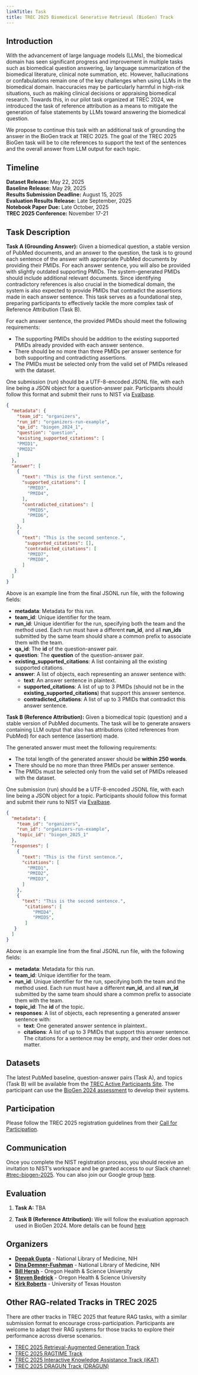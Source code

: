 ```yaml
---
linkTitle: Task
title: TREC 2025 Biomedical Generative Retrieval (BioGen) Track
---
```


## Introduction
With the advancement of large language models (LLMs), the biomedical domain has seen significant progress and improvement in multiple tasks such as biomedical question answering, lay language summarization of the biomedical literature, clinical note summation, etc. However, hallucinations or confabulations remain one of the key challenges when using LLMs in the biomedical domain. Inaccuracies may be particularly harmful in high-risk situations, such as making clinical decisions or appraising biomedical research. Towards this, in our pilot task organized at TREC 2024, we introduced the task of reference attribution as a means to mitigate the generation of false statements by LLMs toward answering the biomedical question. 



We propose to continue this task with an additional task of grounding the answer in the BioGen track at TREC 2025. The goal of the TREC 2025 BioGen task will be to cite references to support the text of the sentences and the overall answer from LLM output for each topic.

<!--more-->

<!-- This site is a demo of the Hugo Blox Documentation theme. For the full documentation on how to use this template, refer to the [Hugo Blox Documentation](https://docs.hugoblox.com/). -->


## Timeline

**Dataset Release:** May 22, 2025  
**Baseline Release:** May 29, 2025  
**Results Submission Deadline:** August 15, 2025  
**Evaluation Results Release:** Late September, 2025  
**Notebook Paper Due:** Late October, 2025  
**TREC 2025 Conference:** November 17-21


## Task Description
**Task A (Grounding Answer):** Given a biomedical question, a stable version of PubMed documents, and an answer to the question, the task is to ground each sentence of the answer with appropriate PubMed documents by providing their PMIDs. For each answer sentence, you will also be provided with slightly outdated supporting PMIDs. The system-generated PMIDs should include additional relevant documents. Since identifying contradictory references is also crucial in the biomedical domain, the system is also expected to provide PMIDs that contradict the assertions made in each answer sentence. This task serves as a foundational step, preparing participants to effectively tackle the more complex task of Reference Attribution (Task B).

For each answer sentence, the provided PMIDs should meet the following requirements:
- The supporting PMIDs should be addition to the existing supported PMIDs already provided with each answer sentence.
- There should be no more than three PMIDs per answer sentence for both supporting and contradicting assertions.
- The PMIDs must be selected only from the valid set of PMIDs released with the dataset.

One submission (run) should be a UTF-8-encoded JSONL file, with each line being a JSON object for a question-answer pair. Participants should follow this format and submit their runs to NIST via <a href="https://ir.nist.gov/evalbase/" target="_blank">Evalbase</a>.
```json
{
  "metadata": {
    "team_id": "organizers",
    "run_id": "organizers-run-example", 
    "qa_id": "biogen_2024_1",
    "question": "question",
    "existing_supported_citations": [
    "PMID1",
    "PMID2"
    ]
  },
  "answer": [
    {
      "text": "This is the first sentence.",
      "supported_citations": [
        "PMID3",
        "PMID4",
      ],
      "contradicted_citations": [
        "PMID5",
        "PMID6",
      ]
    },
    {
      "text": "This is the second sentence.",
       "supported_citations": [],
       "contradicted_citations": [
        "PMID7",
        "PMID8",
      ]
   }
  ]
}
```
Above is an example line from the final JSONL run file, with the following fields:
- **metadata**: Metadata for this run.
- **team_id**: Unique identifier for the team.
- **run_id**: Unique identifier for the run, specifying both the team and the method used. Each run must have a different **run_id**, and all **run_ids** submitted by the same team should share a common prefix to associate them with the team.
- **qa_id**: The **id** of the question-answer pair.
- **question**: The **question** of the question-answer pair.
- **existing_supported_citations**: A list containing all the existing supported citations.
- **answer**: A list of objects, each representing an answer sentence with:
  - **text**: An answer sentence in plaintext. 
  - **supported_citations**: A list of up to 3 PMIDs (should not be in the  **existing_supported_citations**) that support this answer sentence.
  - **contradicted_citations**: A list of up to 3 PMIDs that contradict this answer sentence.



**Task B (Reference Attribution):**  Given a biomedical topic (question) and a stable version of PubMed documents. The task will be to generate answers containing LLM output that also has attributions (cited references from PubMed) for each sentence (assertion) made.

The generated answer must meet the following requirements:
- The total length of the generated answer should be **within 250 words**.
- There should be no more than three PMIDs per answer sentence.
- The PMIDs must be selected only from the valid set of PMIDs released with the dataset.

One submission (run) should be a UTF-8-encoded JSONL file, with each line being a JSON object for a topic. Participants should follow this format and submit their runs to NIST via <a href="https://ir.nist.gov/evalbase/" target="_blank">Evalbase</a>.
```json
{
  "metadata": {
    "team_id": "organizers",
    "run_id": "organizers-run-example", 
    "topic_id": "biogen_2025_1"
  },
  "responses": [
    {
      "text": "This is the first sentence.",
      "citations": [
        "PMID1",
        "PMID2",
        "PMID3",
      ]
    },
    {
      "text": "This is the second sentence.",
       "citations": [
          "PMID4",
          "PMID5",
       ]
   }
  ]
}
```
Above is an example line from the final JSONL run file, with the following fields:
- **metadata**: Metadata for this run.
- **team_id**: Unique identifier for the team.
- **run_id**: Unique identifier for the run, specifying both the team and the method used. Each run must have a different **run_id**, and all **run_id** submitted by the same team should share a common prefix to associate them with the team.
- **topic_id**: The **id** of the topic.
- **responses**: A list of objects, each representing a generated answer sentence with:
  - **text**: One generated answer sentence in plaintext.. 
  - **citations**: A list of up to 3 PMIDs that support this answer sentence. The citations for a sentence may be empty, and their order does not matter.


## Datasets
The latest PubMed baseline, question-answer pairs (Task A), and topics (Task B) will be available from the [TREC Active Participants Site](https://trec.nist.gov/act_part/act_part.html). The participant can use the [BioGen 2024 assessment](https://pages.nist.gov/trec-browser/trec33/biogen/data/) to develop their systems.

## Participation
Please follow the TREC 2025 registration guidelines from their <a href="https://trec.nist.gov/cfp.html" target="_blank">Call for Participation</a>. 

## Communication
Once you complete the NIST registration process, you should receive an invitation to NIST’s workspace and be granted access to our Slack channel: <a href="https://nistgov.slack.com/archives/C08BU4AF3HB" target="_blank">#trec-biogen-2025</a>. You can also join our Google group [here](https://groups.google.com/g/trec-biogen).


## Evaluation
1. **Task A:**
TBA

2. **Task B (Reference Attribution):**
We will follow the evaluation approach used in BioGen 2024. More details can be found [here](https://arxiv.org/abs/2411.18069)



## Organizers
- [**Deepak Gupta**](https://deepaknlp.github.io/) - National Library of Medicine, NIH
- [**Dina Demner-Fushman**](https://www.nlm.nih.gov/research/researchstaff/DemnerFushmanDina.html) - National Library of Medicine, NIH
- [**Bill Hersh**](https://www.ohsu.edu/people/william-r-hersh-md) - Oregon Health & Science University
- [**Steven Bedrick**](https://www.ohsu.edu/people/steven-d-bedrick-phd) - Oregon Health & Science University
- [**Kirk Roberts**](https://sbmi.uth.edu/center-translational-ai/people/kirk-roberts.htm) - University of Texas Houston

## Other RAG-related Tracks in TREC 2025
There are other tracks in TREC 2025 that feature RAG tasks, with a similar submission format to encourage cross-participation. Participants are welcome to adapt their RAG systems for those tracks to explore their performance across diverse scenarios.
- <a href="https://trec-rag.github.io/" target="_blank">TREC 2025 Retrieval-Augmented Generation Track</a>
- <a href="https://trec-ragtime.github.io/" target="_blank">TREC 2025 RAGTIME Track</a>
- <a href="https://www.trecikat.com/" target="_blank">TREC 2025 Interactive Knowledge Assistance Track (iKAT)</a>
- <a href="https://trec-dragun.github.io/" target="_blank">TREC 2025 DRAGUN Track (DRAGUN)</a>